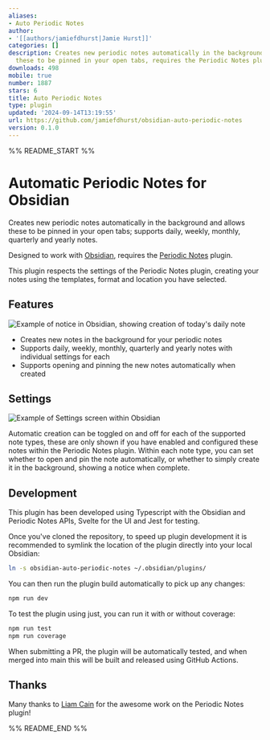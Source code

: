 ```yaml
---
aliases:
- Auto Periodic Notes
author:
- '[[authors/jamiefdhurst|Jamie Hurst]]'
categories: []
description: Creates new periodic notes automatically in the background and allows
  these to be pinned in your open tabs, requires the Periodic Notes plugin.
downloads: 498
mobile: true
number: 1887
stars: 6
title: Auto Periodic Notes
type: plugin
updated: '2024-09-14T13:19:55'
url: https://github.com/jamiefdhurst/obsidian-auto-periodic-notes
version: 0.1.0
---
```


%% README_START %%

# Automatic Periodic Notes for Obsidian

Creates new periodic notes automatically in the background and allows these to
be pinned in your open tabs; supports daily, weekly, monthly, quarterly and 
yearly notes.

Designed to work with [Obsidian](https://obsidian.md), requires the [Periodic Notes](https://github.com/liamcain/obsidian-periodic-notes) plugin.

This plugin respects the settings of the Periodic Notes plugin, creating your notes using the templates, format and location you have selected.

## Features

![Example of notice in Obsidian, showing creation of today's daily note](https://raw.githubusercontent.com/jamiefdhurst/obsidian-auto-periodic-notes/HEAD//docs/notice-example.png)

- Creates new notes in the background for your periodic notes
- Supports daily, weekly, monthly, quarterly and yearly notes with individual settings for each
- Supports opening and pinning the new notes automatically when created

## Settings

![Example of Settings screen within Obsidian](https://raw.githubusercontent.com/jamiefdhurst/obsidian-auto-periodic-notes/HEAD//docs/settings.png)

Automatic creation can be toggled on and off for each of the supported note types, these are only shown if you have enabled and configured these notes within the Periodic Notes plugin. Within each note type, you can set whether to open and pin the note automatically, or whether to simply create it in the background, showing a notice when complete.

## Development

This plugin has been developed using Typescript with the Obsidian and Periodic Notes APIs, Svelte for the UI and Jest for testing.

Once you've cloned the repository, to speed up plugin development it is recommended to symlink the location of the plugin directly into your local Obsidian:

```bash
ln -s obsidian-auto-periodic-notes ~/.obsidian/plugins/
```

You can then run the plugin build automatically to pick up any changes:

```bash
npm run dev
```

To test the plugin using just, you can run it with or without coverage:

```bash
npm run test
npm run coverage
```

When submitting a PR, the plugin will be automatically tested, and when merged into main this will be built and released using GitHub Actions.

## Thanks

Many thanks to [Liam Cain](https://liamca.in/hello) for the awesome work on the Periodic Notes plugin!


%% README_END %%